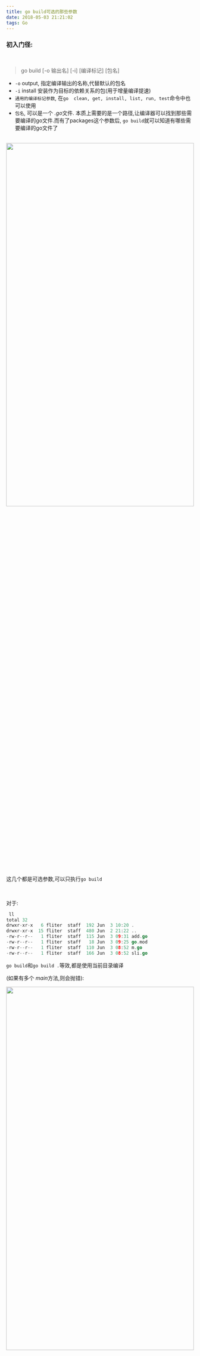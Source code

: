 ```yaml
---
title: go build可选的那些参数
date: 2018-05-03 21:21:02
tags: Go
---
```



### 初入门径:

<br>

> go build [-o 输出名] [-i] [编译标记] [包名]

- `-o` output, 指定编译输出的名称,代替默认的包名
- `-i` install 安装作为目标的依赖关系的包(用于增量编译提速)
- `通用的编译标记参数`, 在`go  clean, get, install, list, run, test`命令中也可以使用
- `包名`, 可以是一个 *.go*文件. 本质上需要的是一个路径,让编译器可以找到那些需要编译的go文件.而有了packages这个参数后, `go build`就可以知道有哪些需要编译的go文件了


<br>


<img src="go-build可选的那些参数/1.png" width = 100% height = 50% /> 

<br>


这几个都是可选参数,可以只执行`go build`


<br>

对于:

```go
 ll
total 32
drwxr-xr-x   6 fliter  staff  192 Jun  3 10:20 .
drwxr-xr-x  15 fliter  staff  480 Jun  2 21:22 ..
-rw-r--r--   1 fliter  staff  115 Jun  3 09:31 add.go
-rw-r--r--   1 fliter  staff   18 Jun  3 09:25 go.mod
-rw-r--r--   1 fliter  staff  110 Jun  3 08:52 m.go
-rw-r--r--   1 fliter  staff  166 Jun  3 08:52 sli.go
```



`go build`和`go build .`等效,都是使用当前目录编译


(如果有多个 *main*方法,则会抛错):


<img src="go-build可选的那些参数/2.png" width = 100% height = 50% /> 


<font size=1 color="orange">

Go语言任何一个package中,都可以有唯一一个带有main方法的go文件. 也就是说,一个package下,只能有一个main方法,不管是在哪个文件中,但是只能有一个.


</font>


<br>

(将sli.go和m.go中的main方法改掉)

编译同目录的多个源码文件时,
执行`go build`,和在 `go build` 后提供多个文件名,效果一致:

<img src="go-build可选的那些参数/3.png" width = 100% height = 50% /> 


<br>


---

<br>


### 通用的编译标记参数(即 编译时的附加参数)

<br>




附加参数      | 备注 |  
-|-|
-v | 编译时显示包名 | 
-p n| 开启并发编译，默认情况下该值为 CPU 逻辑核数 | 
-a | 强制重新构建, 强行对所有涉及到的代码包（包含标准库中的代码包）进行重新构建,即使它们已是最新的 | 
-n | 打印编译时会用到的所有命令，但不真正执行 | 
-x | 打印编译时会用到的所有命令 | 
-race | 开启竞态检测 | 
-work | 打印出编译时生成的临时工作目录的路径,并在编译结束时保留它;在默认情况下,编译结束时会删除该目录 | 



<br>


对**add.go**:

```go
package main

import "fmt"

func add(x int, y int) int {
	return x + y
}
func main() {
	fmt.Println(add(42, 13))
}
```

执行 `go build -a -v add.go` :

<img src="go-build可选的那些参数/4.png" width = 100% height = 50% /> 



<br>

明明只用到了fmt包,为什么会多编译了这么多的代码包?

这是因为`fmt`包用到了其他基础包,且每段Go程序都要用到`runtime`包


从代码包编译的角度来说,如果代码包A依赖代码包B,则称代码包B是代码包A的依赖代码包（以下简称依赖包）,代码包A是代码包B的触发代码包（以下简称触发包）

`go build`命令在执行时, 编译器会先查找目标代码包的所有依赖包,以及这些依赖包的依赖包,直至找到最深层的依赖包为止.  在此过程中,如发现有**循环依赖**的情况,编译器就会输出错误信息并立即退出.

此过程完成后,所有依赖关系也就形成了一棵含有重复元素的依赖树. 对于依赖树中的一个节点（代码包）来说,它的直接分支节点（前者的依赖包）,是按照代码包导入路径的字典序从左到右排列的. 最左边的分支节点会最先被编译, 编译器会依此设定每个代码包的编译优先级

<br>

去掉`fmt`代码,如下:

```go
package main


func add(x int, y int) int {
	return x + y
}
func main() {
}

```
<img src="go-build可选的那些参数/5.png" width = 100% height = 50% /> 


即便一个包也不引用,程序依然在底层用到了上面这几个包.


<br>



使用`- work`参数,打印出编译时生成的临时工作目录的路径,并在编译结束时保留它:


<img src="go-build可选的那些参数/6.png" width = 100% height = 50% /> 


<br>


执行`go build`命令的计算机如果拥有多个逻辑CPU核心,那么编译代码包的顺序可能会存在一些不确定性. 但一定会满足这样的约束条件：依赖代码包 -> 当前代码包 -> 触发代码包

标记`-p n`可以限制编译过程中任务执行的并发数,n默认为当前计算机的CPU逻辑核数. 如果在执行`go build`命令时加入标记`-p 1`, 那么就可以保证代码包编译顺序严格按照预先设定好的优先级进行

将如上代码中的`fmt`加回,再执行`go build -a -v -p 1 add.go`


<img src="go-build可选的那些参数/7.png" width = 100% height = 50% /> 



可以认为上图显示的代码包的顺序,就是add直接或间接依赖的代码包按照优先级从高到低排列后的排序

另外,如果在命令中加入标记`-n`,那么编译器只会输出所用到的命令而不会真正运行,在这种情况下,编译过程不会使用并发模式(即 `-p 1`)


<br>


---


<br>


### 进阶编译标记参数:

<br>

#### -asmflags

> 此标记可以后跟另外一些标记，如-D、-I、-S等。这些后跟的标记用于控制Go语言编译器编译汇编语言文件时的行为。


<br>


#### -buildmode

> 此标记用于指定编译模式，使用方式如-buildmode=default（这等同于默认情况下的设置）。此标记支持的编译模式目前有6种。借此，我们可以控制编译器在编译完成后生成静态链接库（即.a文件，也就是我们之前说的归档文件）、动态链接库（即.so文件）或/和可执行文件（在Windows下是.exe文件）。

<br>

#### -compiler

>此标记用于指定当前使用的编译器的名称。其值可以为gc或gccgo。其中，gc编译器即为Go语言自带的编辑器，而gccgo编译器则为GCC提供的Go语言编译器。而GCC则是GNU项目出品的编译器套件。GNU是一个众所周知的自由软件项目。在开源软件界不应该有人不知道它。好吧，如果你确实不知道它，赶紧去google吧。

<br>

#### -gccgoflags

> 此标记用于指定需要传递给gccgo编译器或链接器的标记的列表。


<br>


#### <font color="orange">-gcflags</font>

> **此标记用于指定需要传递给go tool compile命令的标记的列表。**



-gcflags="all=-N -l"

- -N 取消优化
- -l 取消内联
- -m 逃逸分析，打印逃逸信息

- go build -gcflags=-S fmt 仅打印fmt包的反汇编信息

- go build -gcflags=all=-S fmt' 打印fmt以及其依赖包的反汇编信息


[得到Go程序的汇编代码的方法](https://colobu.com/2018/12/29/get-assembly-output-for-go-programs/)


<br>


####  -installsuffix

>为了使当前的输出目录与默认的编译输出目录分离，可以使用这个标记。此标记的值会作为结果文件的父目录名称的后缀。其实，如果使用了-race标记，这个标记会被自动追加且其值会为race。如果我们同时使用了-race标记和-installsuffix，那么在-installsuffix标记的值的后面会再被追加_race，并以此来作为实际使用的后缀。


<br>


####  -ldflags

> 此标记用于指定需要传递给go tool link命令的标记的列表。


<br>


####  -linkshared

> 此标记用于与-buildmode=shared一同使用。后者会使作为编译目标的非main代码包都被合并到一个动态链接库文件中，而前者则会在此之上进行链接操作。


<br>


####  -pkgdir

> 使用此标记可以指定一个目录。编译器会只从该目录中加载代码包的归档文件，并会把编译可能会生成的代码包归档文件放置在该目录下。


<br>


####  -tags

> 此标记用于指定在实际编译期间需要受理的编译标签（也可被称为编译约束）的列表。这些编译标签一般会作为源码文件开始处的注释的一部分，例如，在$GOROOT/src/os/file_posix.go开始处的注释为：

```go
// Copyright 2009 The Go Authors. All rights reserved.
// Use of this source code is governed by a BSD-style
// license that can be found in the LICENSE file.

// +build darwin dragonfly freebsd linux nacl netbsd openbsd solaris windows
```

最后一行注释即包含了与编译标签有关的内容。可以查看代码包`go/build`的文档已获得更多的关于编译标签的信息。

<br>

#### -toolexec


> 此标记可以让我们去自定义在编译期间使用一些Go语言自带工具（如vet、asm等）的方式。


<br>


---

<br>

参考:

[go build](https://wiki.jikexueyuan.com/project/go-command-tutorial/0.1.html)

[go build命令详解](https://www.lsdcloud.com/go/middleware/go-build.html#_1-%E4%BD%BF%E7%94%A8)
